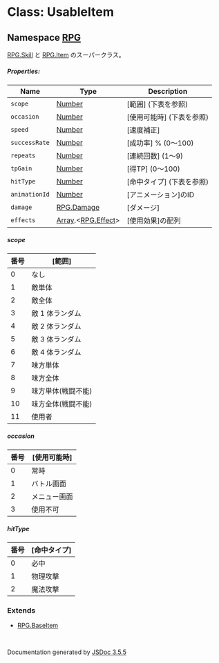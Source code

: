 # Class: UsableItem

## Namespace [RPG](RPG.md)

[RPG.Skill](RPG.Skill.md) と [RPG.Item](RPG.Item.md) のスーパークラス。

##### Properties:

| Name | Type | Description |
| --- | --- | --- |
| `scope` | [Number](Number.md) | [範囲] \(下表を参照) |
| `occasion` | [Number](Number.md) | [使用可能時] \(下表を参照)  |
| `speed` | [Number](Number.md) | [速度補正] |
| `successRate` | [Number](Number.md) | [成功率] % (0〜100) |
| `repeats` | [Number](Number.md) | [連続回数] \(1〜9) |
| `tpGain` | [Number](Number.md) | [得TP] \(0〜100) |
| `hitType` | [Number](Number.md) | [命中タイプ] \(下表を参照)  |
| `animationId` | [Number](Number.md) | [アニメーション]のID |
| `damage` | [RPG.Damage](RPG.Damage.md) | [ダメージ] |
| `effects` | [Array](Array.md).&lt;[RPG.Effect](RPG.Effect.md)&gt; | [使用効果]の配列 |


##### scope

| 番号 | [範囲] |
| --- | --- |
|  0 | なし ||  1 | 敵単体 ||  2 | 敵全体 ||  3 | 敵 1 体ランダム ||  4 | 敵 2 体ランダム ||  5 | 敵 3 体ランダム ||  6 | 敵 4 体ランダム ||  7 | 味方単体 ||  8 | 味方全体 ||  9 | 味方単体(戦闘不能) ||  10 | 味方全体(戦闘不能) ||  11 | 使用者 |

##### occasion

| 番号 | [使用可能時] |
| --- | --- |
| 0 | 常時 |
| 1 | バトル画面 |
| 2 | メニュー画面 |
| 3 | 使用不可 |

##### hitType

| 番号 | [命中タイプ] |
| --- | --- |
| 0 | 必中 |
| 1 | 物理攻撃 |
| 2 | 魔法攻撃 |



### Extends

* [RPG.BaseItem](RPG.BaseItem.md)

 <br>

  Documentation generated by [JSDoc 3.5.5](https://github.com/jsdoc3/jsdoc)
